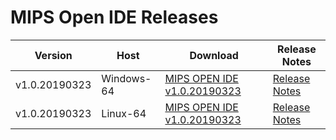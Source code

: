 # MIPS Open IDE Releases

| Version       |  Host         |      Download                                                                          | Release Notes                              |  
| ------------- | ------------- | -------------------------------------------------------------------------------------- |--------------------------------------------|
| v1.0.20190323 | Windows-64    | [MIPS OPEN IDE v1.0.20190323](http://dev-mips-new.pantheonsite.io/resources/download/) | [Release Notes](https://github.com/mips-open-ide/Releases/blob/master/v1.0.20190323%20Release%20Notes)|
| v1.0.20190323 | Linux-64      | [MIPS OPEN IDE v1.0.20190323](http://dev-mips-new.pantheonsite.io/resources/download/) | [Release Notes](https://github.com/mips-open-ide/Releases/blob/master/v1.0.20190323%20Release%20Notes)|

